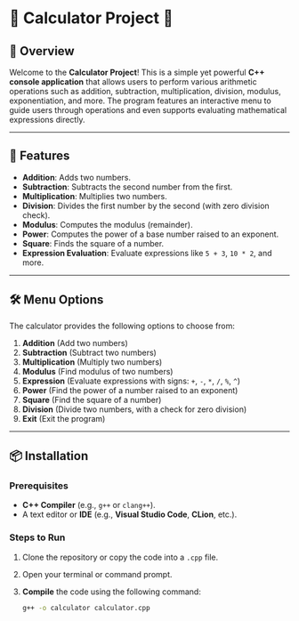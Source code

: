 # 🧮 **Calculator Project** 🧮

## 🌟 Overview

Welcome to the **Calculator Project**! This is a simple yet powerful **C++ console application** that allows users to perform various arithmetic operations such as addition, subtraction, multiplication, division, modulus, exponentiation, and more. The program features an interactive menu to guide users through operations and even supports evaluating mathematical expressions directly.

---

## 🚀 **Features**

- **Addition**: Adds two numbers.
- **Subtraction**: Subtracts the second number from the first.
- **Multiplication**: Multiplies two numbers.
- **Division**: Divides the first number by the second (with zero division check).
- **Modulus**: Computes the modulus (remainder).
- **Power**: Computes the power of a base number raised to an exponent.
- **Square**: Finds the square of a number.
- **Expression Evaluation**: Evaluate expressions like `5 + 3`, `10 * 2`, and more.

---

## 🛠 **Menu Options**

The calculator provides the following options to choose from:

1. **Addition** (Add two numbers)
2. **Subtraction** (Subtract two numbers)
3. **Multiplication** (Multiply two numbers)
4. **Modulus** (Find modulus of two numbers)
5. **Expression** (Evaluate expressions with signs: `+`, `-`, `*`, `/`, `%`, `^`)
6. **Power** (Find the power of a number raised to an exponent)
7. **Square** (Find the square of a number)
8. **Division** (Divide two numbers, with a check for zero division)
9. **Exit** (Exit the program)

---

## 📦 **Installation**

### Prerequisites

- **C++ Compiler** (e.g., `g++` or `clang++`).
- A text editor or **IDE** (e.g., **Visual Studio Code**, **CLion**, etc.).

### Steps to Run

1. Clone the repository or copy the code into a `.cpp` file.
2. Open your terminal or command prompt.
3. **Compile** the code using the following command:
   
   ```bash
   g++ -o calculator calculator.cpp
